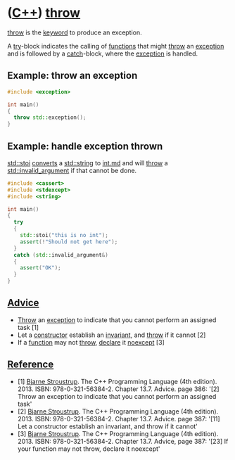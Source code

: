 # ([C++](Cpp.md)) [throw](CppThrow.md)

[throw](CppThrow.md) is the [keyword](CppKeyword.md) to produce an
exception.

A [try](CppTry.md)-block indicates the calling of
[functions](CppFunction.md) that might [throw](CppThrow.md) an
[exception](CppException.md) and is followed by a
[catch](CppCatch.md)-block, where the [exception](CppException.md) is
handled.

## Example: throw an exception

```c++
#include <exception>

int main()
{
  throw std::exception();
}
```

## Example: handle exception thrown

[std::stoi](CppStdStoi.md) [converts](CppConvert.md) a [std::string](CppStdString.md) to [int.md](CppInt.md) and will
[throw](CppThrow.md) a [std::invalid_argument](CppStdInvalid_argument.md) if
that cannot be done.

```c++
#include <cassert>
#include <stdexcept>
#include <string>

int main()
{
  try
  {
    std::stoi("this is no int");
    assert(!"Should not get here");
  }
  catch (std::invalid_argument&)
  {
    assert("OK");
  }
}
```

## [Advice](CppAdvice.md)

-   [Throw](CppThrow.md) an [exception](CppException.md) to indicate
    that you cannot perform an assigned task [1]
-   Let a [constructor](CppConstructor.md) establish an
    [invariant](CppInvariant.md), and [throw](CppThrow.md) if it
    cannot [2]
-   If a [function](CppFunction.md) may not [throw](CppThrow.md),
    [declare](CppDeclaration.md) it [noexcept](CppNoexcept.md) [3]

## [Reference](CppReferences.md)

 * [1] [Bjarne Stroustrup](CppBjarneStroustrup.md). The C++ Programming Language (4th edition). 2013. ISBN: 978-0-321-56384-2. Chapter 13.7. Advice. page 386: '[2] Throw an exception to indicate that you cannot perform an assigned task'
 * [2] [Bjarne Stroustrup](CppBjarneStroustrup.md). The C++ Programming Language (4th edition). 2013. ISBN: 978-0-321-56384-2. Chapter 13.7. Advice. page 387: '[11] Let a constructor establish an invariant, and throw if it cannot'
 * [3] [Bjarne Stroustrup](CppBjarneStroustrup.md). The C++ Programming Language (4th edition). 2013. ISBN: 978-0-321-56384-2. Chapter 13.7. Advice, page 387: '[23] If your function may not throw, declare it noexcept'
